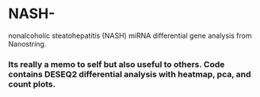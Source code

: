 # NASH-
nonalcoholic steatohepatitis (NASH) miRNA differential gene analysis from Nanostring.

### Its really a memo to self but also useful to others. Code contains DESEQ2 differential analysis with heatmap, pca, and count plots. 
